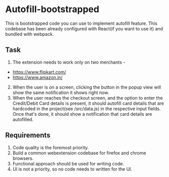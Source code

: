 # Autofill-bootstrapped

This is bootstrapped code you can use to implement autofill feature. This codebase has been already configured with React(if you want to use it) and bundled with webpack.

## Task
1. The extension needs to work only on two merchants -
  - https://www.flipkart.com/
  - https://www.amazon.in/

2. When the user is on a screen, clicking the button in the popup view will show the same notification it shows right now.
3. When the user reaches the checkout screen, and the option to enter the Credit/Debit Card details is present, it should autofill card details that are hardcoded in the project(see /src/data.js) in the respective input fields. Once that's done, it should show a notification that card details are autofilled.

## Requirements
1. Code quality is the foremost priority.
2. Build a common webextension codebase for firefox and chrome browsers.
3. Functional approach should be used for writing code.
4. UI is not a priority, so no code needs to written for the UI.
